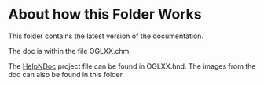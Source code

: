 # About how this Folder Works

This folder contains the latest version of the documentation.

The doc is within the file OGLXX.chm.

The [HelpNDoc](http://www.helpndoc.com/) project file can be found in OGLXX.hnd. The images from the doc can also be found in this folder.
